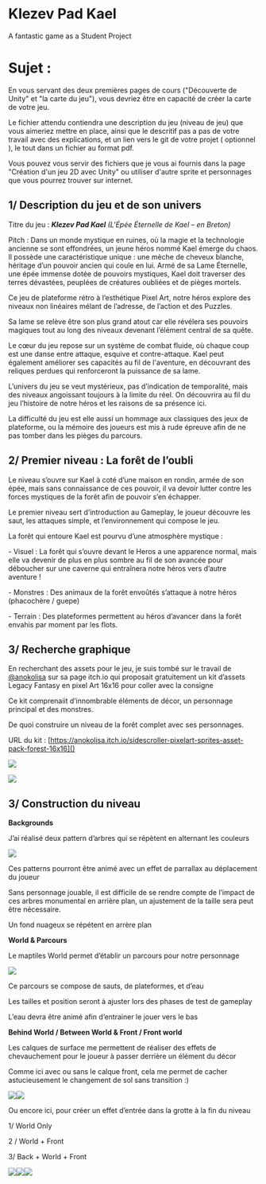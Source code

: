 # Klezev Pad Kael
A fantastic game as a Student Project

# **Sujet :** 
En vous servant des deux premières pages de cours ("Découverte de Unity" et "la carte du jeu"), vous devriez être en capacité de créer la carte de votre jeu.

Le fichier attendu contiendra une description du jeu (niveau de jeu) que vous aimeriez mettre en place, ainsi que le descritif pas a pas de votre travail avec des explications, et un lien vers le git de votre projet ( optionnel ), le tout dans un fichier au format pdf.

Vous pouvez vous servir des fichiers que je vous ai fournis dans la page "Création d'un jeu 2D avec Unity" ou utiliser d'autre sprite et personnages que vous pourrez trouver sur internet.

## **1/ Description du jeu et de son univers**
Titre du jeu : ***Klezev Pad Kael** (L'Épée Éternelle de Kael – en Breton)* 

Pitch : Dans un monde mystique en ruines, où la magie et la technologie ancienne se sont effondrées, un jeune héros nommé Kael émerge du chaos. 
Il possède une caractéristique unique : une mèche de cheveux blanche, héritage d’un pouvoir ancien qui coule en lui. Armé de sa Lame Éternelle, une épée immense dotée de pouvoirs mystiques, Kael doit traverser des terres dévastées, peuplées de créatures oubliées et de pièges mortels.

Ce jeu de plateforme rétro à l’esthétique Pixel Art, notre héros explore des niveaux non linéaires mélant de l’adresse, de l’action et des Puzzles.

Sa lame se relève être son plus grand atout car elle révélera ses pouvoirs magiques tout au long des niveaux devenant l’élément central de sa quête.

Le cœur du jeu repose sur un système de combat fluide, où chaque coup est une danse entre attaque, esquive et contre-attaque. 
Kael peut également améliorer ses capacités au fil de l'aventure, en découvrant des reliques perdues qui renforceront la puissance de sa lame.

L’univers du jeu se veut mystérieux, pas d’indication de temporalité, mais des niveaux angoissant toujours à la limite du réel. On découvrira au fil du jeu l’histoire de notre héros et les raisons de sa présence ici.

La difficulté du jeu est elle aussi un hommage aux classiques des jeux de plateforme, ou la mémoire des joueurs est mis à rude épreuve afin de ne pas tomber dans les pièges du parcours. 
## **2/ Premier niveau : La forêt de l’oubli**
Le niveau s’ouvre sur Kael à coté d’une maison en rondin, armée de son épée, mais sans connaissance de ces pouvoir, il va devoir lutter contre les forces mystiques de la forêt afin de pouvoir s’en échapper.

Le premier niveau sert d’introduction au Gameplay, le joueur découvre les saut, les attaques simple, et l’environnement qui compose le jeu.

La forêt qui entoure Kael est pourvu d’une atmosphère mystique : 

\- Visuel : La forêt qui s’ouvre devant le Heros a une apparence normal, mais elle va devenir de plus en plus sombre au fil de son avancée pour déboucher sur une caverne qui entraînera notre héros vers d’autre aventure !

\- Monstres : Des animaux de la forêt envoûtés s’attaque à notre héros (phacochère / guepe)

\- Terrain : Des plateformes permettent au héros d’avancer dans la forêt envahis par moment par les flots.




## **3/ Recherche graphique**
En recherchant des assets pour le jeu, je suis tombé sur le travail de [@anokolisa](https://twitter.com/anokolisa) sur sa page itch.io qui proposait gratuitement un kit d’assets Legacy Fantasy en pixel Art 16x16 pour coller avec la consigne

Ce kit comprenaiit d’innombrable éléments de décor, un personnage principal et des monstres.

De quoi construire un niveau de la forêt complet avec ses personnages.

URL du kit : [https://anokolisa.itch.io/sidescroller-pixelart-sprites-asset-pack-forest-16x16]()

![](Screenshots/Kael.gif)

![](Screenshots/Aspose.Words.706b7db5-93b0-4efd-8d11-6e9f887e9b0c.002.png)

## **3/ Construction du niveau**
**Backgrounds** 

J’ai réalisé deux pattern d’arbres qui se répètent en alternant les couleurs

![](Screenshots/Aspose.Words.706b7db5-93b0-4efd-8d11-6e9f887e9b0c.003.png)

Ces patterns pourront être animé avec un effet de parrallax au déplacement du joueur



Sans personnage jouable, il est difficile de se rendre compte de l’impact de ces arbres monumental en arrière plan, un ajustement de la taille sera peut être nécessaire.

Un fond nuageux se répétent en arrère plan

**World & Parcours**

Le maptiles World permet d’établir un parcours pour notre personnage 

![](Screenshots/Aspose.Words.706b7db5-93b0-4efd-8d11-6e9f887e9b0c.004.png)

Ce parcours se compose de sauts, de plateformes, et d’eau

Les tailles et position seront à ajuster lors des phases de test de gameplay

L’eau devra être animé afin d’entrainer le jouer vers le bas

**Behind World / Between World & Front / Front world** 

Les calques de surface me permettent de réaliser des effets de chevauchement pour le joueur à passer derrière un élément du décor 

Comme ici avec ou sans le calque front, cela me permet de cacher astucieusement le changement de sol sans transition :) 

![](Screenshots/Aspose.Words.706b7db5-93b0-4efd-8d11-6e9f887e9b0c.005.png)![](Screenshots/Aspose.Words.706b7db5-93b0-4efd-8d11-6e9f887e9b0c.006.png)

Ou encore ici, pour créer un effet d’entrée dans la grotte à la fin du niveau 

1/ World Only

2 / World + Front 

3/ Back + World + Front

![](Screenshots/Aspose.Words.706b7db5-93b0-4efd-8d11-6e9f887e9b0c.007.png)![](Screenshots/Aspose.Words.706b7db5-93b0-4efd-8d11-6e9f887e9b0c.008.png)![](Screenshots/Aspose.Words.706b7db5-93b0-4efd-8d11-6e9f887e9b0c.009.png)

